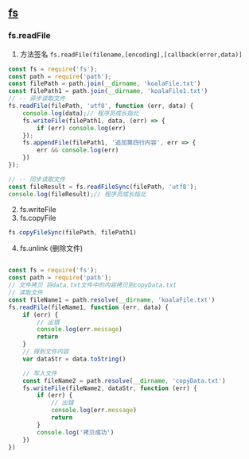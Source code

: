 ## [fs](https://mp.weixin.qq.com/s?__biz=MzUxNzk1MjQ0Ng==&mid=2247484143&idx=1&sn=6b819dbdcdf643ced1c75bad46748295&chksm=f991043ecee68d28586467ea526204f87ffe0842fe1a04302d12118c64ba3901c20db49845f3&scene=178&cur_album_id=1529105963545313281#rd)
### fs.readFile
1. 方法签名 `fs.readFile(filename,[encoding],[callback(error,data)]`
```javascript
const fs = require('fs');
const path = require('path');
const filePath = path.join(__dirname, 'koalaFile.txt')
const filePath1 = path.join(__dirname, 'koalaFile1.txt')
// -- 异步读取文件
fs.readFile(filePath, 'utf8', function (err, data) {
    console.log(data);// 程序员成长指北
    fs.writeFile(filePath1, data, (err) => {
        if (err) console.log(err)
    });
    fs.appendFile(filePath1, '追加第四行内容', err => {
        err && console.log(err)
    })
});

// -- 同步读取文件
const fileResult = fs.readFileSync(filePath, 'utf8');
console.log(fileResult);// 程序员成长指北

```
2. fs.writeFile
3. fs.copyFile
```javascript
fs.copyFileSync(filePath, filePath1)
```
4. fs.unlink (删除文件)
```javascript

const fs = require('fs');
const path = require('path');
// 文件拷贝 将data.txt文件中的内容拷贝到copyData.txt
// 读取文件
const fileName1 = path.resolve(__dirname, 'koalaFile.txt')
fs.readFile(fileName1, function (err, data) {
    if (err) {
        // 出错
        console.log(err.message)
        return
    }
    // 得到文件内容
    var dataStr = data.toString()

    // 写入文件
    const fileName2 = path.resolve(__dirname, 'copyData.txt')
    fs.writeFile(fileName2, dataStr, function (err) {
        if (err) {
            // 出错
            console.log(err.message)
            return
        }
        console.log('拷贝成功')
    })
})

```
